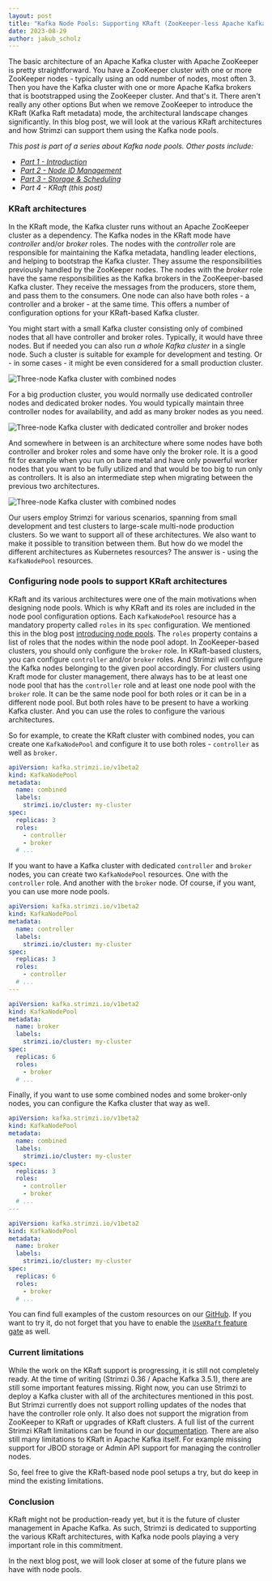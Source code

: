 ```yaml
---
layout: post
title: "Kafka Node Pools: Supporting KRaft (ZooKeeper-less Apache Kafka)"
date: 2023-08-29
author: jakub_scholz
---
```


The basic architecture of an Apache Kafka cluster with Apache ZooKeeper is pretty straightforward.
You have a ZooKeeper cluster with one or more ZooKeeper nodes - typically using an odd number of nodes, most often 3.
Then you have the Kafka cluster with one or more Apache Kafka brokers that is bootstrapped using the ZooKeeper cluster.
And that's it.
There aren't really any other options
But when we remove ZooKeeper to introduce the KRaft (Kafka Raft metadata) mode, the architectural landscape changes significantly.
In this blog post, we will look at the various KRaft architectures and how Strimzi can support them using the Kafka node pools.

<!--more-->

_This post is part of a series about Kafka node pools.
Other posts include:_

* _[Part 1 - Introduction](https://strimzi.io/blog/2023/08/14/kafka-node-pools-introduction/)_
* _[Part 2 - Node ID Management](https://strimzi.io/blog/2023/08/23/kafka-node-pools-node-id-management/)_
* _[Part 3 - Storage & Scheduling](https://strimzi.io/blog/2023/08/28/kafka-node-pools-storage-and-scheduling/)_
* _Part 4 - KRaft (this post)_

### KRaft architectures

In the KRaft mode, the Kafka cluster runs without an Apache ZooKeeper cluster as a dependency.
The Kafka nodes in the KRaft mode have _controller_ and/or _broker_ roles.
The nodes with the _controller_ role are responsible for maintaining the Kafka metadata, handling leader elections, and helping to bootstrap the Kafka cluster.
They assume the responsibilities previously handled by the ZooKeeper nodes.
The nodes with the _broker_ role have the same responsibilities as the Kafka brokers in the ZooKeeper-based Kafka cluster.
They receive the messages from the producers, store them, and pass them to the consumers.
One node can also have both roles - a controller and a broker -  at the same time.
This offers a number of configuration options for your KRaft-based Kafka cluster.

You might start with a small Kafka cluster consisting only of combined nodes that all have controller and broker roles.
Typically, it would have three nodes.
But if needed you can also run _a whole Kafka cluster_ in a single node.
Such a cluster is suitable for example for development and testing.
Or - in some cases - it might be even considered for a small production cluster.

![Three-node Kafka cluster with combined nodes](/assets/images/posts/2023-08-29-kafka-node-pools-kraft-combined-nodes.png)

For a big production cluster, you would normally use dedicated controller nodes and dedicated broker nodes.
You would typically maintain three controller nodes for availability, and add as many broker nodes as you need.

![Three-node Kafka cluster with dedicated controller and broker nodes](/assets/images/posts/2023-08-29-kafka-node-pools-kraft-separate-nodes.png)

And somewhere in between is an architecture where some nodes have both controller and broker roles and some have only the broker role.
It is a good fit for example when you run on bare metal and have only powerful worker nodes that you want to be fully utilized and that would be too big to run only as controllers.
It is also an intermediate step when migrating between the previous two architectures. 

![Three-node Kafka cluster with combined nodes](/assets/images/posts/2023-08-29-kafka-node-pools-kraft-semi-combined-nodes.png)

Our users employ Strimzi for various scenarios, spanning from small development and test clusters to large-scale multi-node production clusters.
So we want to support all of these architectures.
We also want to make it possible to transition between them.
But how do we model the different architectures as Kubernetes resources?
The answer is - using the `KafkaNodePool` resources.

### Configuring node pools to support KRaft architectures

KRaft and its various architectures were one of the main motivations when designing node pools.
Which is why KRaft and its roles are included in the node pool configuration options.
Each `KafkaNodePool` resource has a mandatory property called `roles` in its `spec` configuration.
We mentioned this in the blog post [introducing node pools](https://strimzi.io/blog/2023/08/14/kafka-node-pools-introduction/).
The `roles` property contains a list of roles that the nodes within the node pool adopt.
In ZooKeeper-based clusters, you should only configure the `broker` role.
In KRaft-based clusters, you can configure `controller` and/or `broker` roles.
And Strimzi will configure the Kafka nodes belonging to the given pool accordingly.
For clusters using Kraft mode for cluster management, there always has to be at least one node pool that has the `controller` role and at least one node pool with the `broker` role.
It can be the same node pool for both roles or it can be in a different node pool.
But both roles have to be present to have a working Kafka cluster.
And you can use the roles to configure the various architectures.

So for example, to create the KRaft cluster with combined nodes, you can create one `KafkaNodePool` and configure it to use both roles - `controller` as well as `broker`.

```yaml
apiVersion: kafka.strimzi.io/v1beta2
kind: KafkaNodePool
metadata:
  name: combined
  labels:
    strimzi.io/cluster: my-cluster
spec:
  replicas: 3
  roles:
    - controller
    - broker
  # ...
```

If you want to have a Kafka cluster with dedicated `controller` and `broker` nodes, you can create two `KafkaNodePool` resources.
One with the `controller` role.
And another with the `broker` node.
Of course, if you want, you can use more node pools.

```yaml
apiVersion: kafka.strimzi.io/v1beta2
kind: KafkaNodePool
metadata:
  name: controller
  labels:
    strimzi.io/cluster: my-cluster
spec:
  replicas: 3
  roles:
    - controller
  # ...
---

apiVersion: kafka.strimzi.io/v1beta2
kind: KafkaNodePool
metadata:
  name: broker
  labels:
    strimzi.io/cluster: my-cluster
spec:
  replicas: 6
  roles:
    - broker
  # ...
```

Finally, if you want to use some combined nodes and some broker-only nodes, you can configure the Kafka cluster that way as well.

```yaml
apiVersion: kafka.strimzi.io/v1beta2
kind: KafkaNodePool
metadata:
  name: combined
  labels:
    strimzi.io/cluster: my-cluster
spec:
  replicas: 3
  roles:
    - controller
    - broker
  # ...
---

apiVersion: kafka.strimzi.io/v1beta2
kind: KafkaNodePool
metadata:
  name: broker
  labels:
    strimzi.io/cluster: my-cluster
spec:
  replicas: 6
  roles:
    - broker
  # ...
```

You can find full examples of the custom resources on our [GitHub](https://github.com/strimzi/strimzi-kafka-operator/tree/main/examples/kafka/nodepools).
If you want to try it, do not forget that you have to enable the [`UseKRaft` feature gate](https://strimzi.io/docs/operators/0.36.1/full/deploying.html#ref-operator-use-kraft-feature-gate-str) as well.

### Current limitations

While the work on the KRaft support is progressing, it is still not completely ready.
At the time of writing (Strimzi 0.36 / Apache Kafka 3.5.1), there are still some important features missing.
Right now, you can use Strimzi to deploy a Kafka cluster with all of the architectures mentioned in this post.
But Strimzi currently does not support rolling updates of the nodes that have the controller role only.
It also does not support the migration from ZooKeeper to KRaft or upgrades of KRaft clusters.
A full list of the current Strimzi KRaft limitations can be found in our [documentation](https://strimzi.io/docs/operators/latest/full/deploying.html#ref-operator-use-kraft-feature-gate-str).
There are also still many limitations to KRaft in Apache Kafka itself.
For example missing support for JBOD storage or Admin API support for managing the controller nodes.

So, feel free to give the KRaft-based node pool setups a try, but do keep in mind the existing limitations.

### Conclusion

KRaft might not be production-ready yet, but it is the future of cluster management in Apache Kafka.
As such, Strimzi is dedicated to supporting the various KRaft architectures, with Kafka node pools playing a very important role in this commitment.

In the next blog post, we will look closer at some of the future plans we have with node pools.
